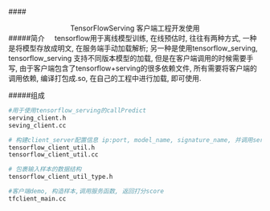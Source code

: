 ####<center> TensorFlowServing 客户端工程开发使用</center>
#####简介
&nbsp;&nbsp;&nbsp;&nbsp;tensorflow用于离线模型训练, 在线预估时, 往往有两种方式, 一种是将模型存放成明文, 在服务端手动加载解析; 另一种是使用tensorflow_serving, tensorflow_serving 支持不同版本模型的加载, 但是在客户端调用的时候需要手写, 由于客户端包含了tensorflow+serving的很多依赖文件, 所有需要将客户端的调用依赖, 编译打包成.so, 在自己的工程中进行加载, 即可使用.

#####组成
``` bash 
#用于使用tensorflow_serving的callPredict
serving_client.h
seving_client.cc

# 构建client_server配置信息 ip:port, model_name, signature_name, 并调用serving_client.h 中的callPredict函数  
tensorflow_client_util.h
tensorflow_client_util.cc

# 包裹输入样本的数据结构
tensorflow_client_util_type.h  

#客户端demo, 构造样本,调用服务函数, 返回打分score
tfclient_main.cc
```

